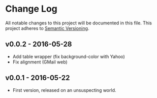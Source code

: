 Change Log
==========

All notable changes to this project will be documented in this file.
This project adheres to [Semantic Versioning](http://semver.org/).

v0.0.2 - 2016-05-28
-------------------
 - Add table wrapper (fix background-color with Yahoo)
 - Fix alignment (GMail web)

v0.0.1 - 2016-05-22
-------------------
 - First version, released on an unsuspecting world.
